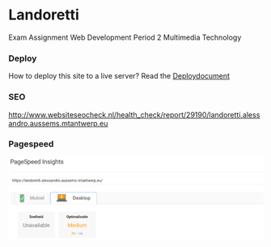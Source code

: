 # Landoretti
Exam Assignment Web Development Period 2 Multimedia Technology
### Deploy
How to deploy this site to a live server?
Read the [Deploydocument](deploy.md)
### SEO
http://www.websiteseocheck.nl/health_check/report/29190/landoretti.alessandro.aussems.mtantwerp.eu
### Pagespeed
![](_other/screenshots/pagespeed.png)
